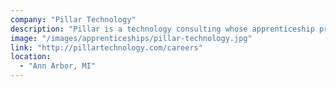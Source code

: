 ```yaml
---
company: "Pillar Technology"
description: "Pillar is a technology consulting whose apprenticeship program is designed to create high-performing consultants and leaders for Pillar."
image: "/images/apprenticeships/pillar-technology.jpg"
link: "http://pillartechnology.com/careers"
location:
  - "Ann Arbor, MI"
---
```

